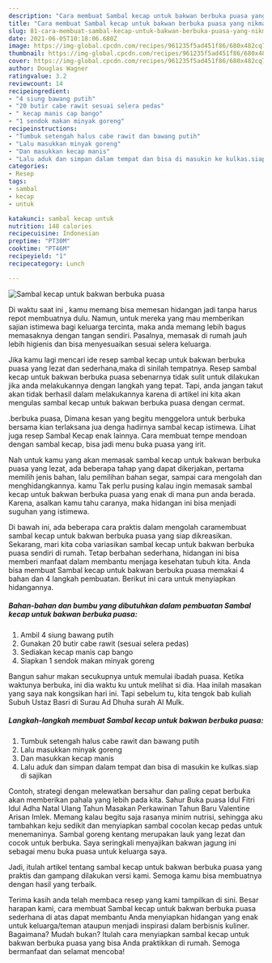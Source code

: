 ```yaml
---
description: "Cara membuat Sambal kecap untuk bakwan berbuka puasa yang nikmat Untuk Jualan"
title: "Cara membuat Sambal kecap untuk bakwan berbuka puasa yang nikmat Untuk Jualan"
slug: 81-cara-membuat-sambal-kecap-untuk-bakwan-berbuka-puasa-yang-nikmat-untuk-jualan
date: 2021-06-05T10:18:06.680Z
image: https://img-global.cpcdn.com/recipes/961235f5ad451f86/680x482cq70/sambal-kecap-untuk-bakwan-berbuka-puasa-foto-resep-utama.jpg
thumbnail: https://img-global.cpcdn.com/recipes/961235f5ad451f86/680x482cq70/sambal-kecap-untuk-bakwan-berbuka-puasa-foto-resep-utama.jpg
cover: https://img-global.cpcdn.com/recipes/961235f5ad451f86/680x482cq70/sambal-kecap-untuk-bakwan-berbuka-puasa-foto-resep-utama.jpg
author: Douglas Wagner
ratingvalue: 3.2
reviewcount: 14
recipeingredient:
- "4 siung bawang putih"
- "20 butir cabe rawit sesuai selera pedas"
- " kecap manis cap bango"
- "1 sendok makan minyak goreng"
recipeinstructions:
- "Tumbuk setengah halus cabe rawit dan bawang putih"
- "Lalu masukkan minyak goreng"
- "Dan masukkan kecap manis"
- "Lalu aduk dan simpan dalam tempat dan bisa di masukin ke kulkas.siap di sajikan"
categories:
- Resep
tags:
- sambal
- kecap
- untuk

katakunci: sambal kecap untuk 
nutrition: 148 calories
recipecuisine: Indonesian
preptime: "PT30M"
cooktime: "PT46M"
recipeyield: "1"
recipecategory: Lunch

---
```



![Sambal kecap untuk bakwan berbuka puasa](https://img-global.cpcdn.com/recipes/961235f5ad451f86/680x482cq70/sambal-kecap-untuk-bakwan-berbuka-puasa-foto-resep-utama.jpg)

Di waktu  saat ini , kamu memang bisa memesan hidangan jadi tanpa harus repot membuatnya dulu. Namun, untuk mereka yang mau memberikan sajian istimewa bagi keluarga tercinta, maka anda memang lebih bagus memasaknya dengan tangan sendiri. Pasalnya, memasak di rumah jauh lebih higienis dan bisa menyesuaikan sesuai selera keluarga.

Jika kamu lagi mencari ide resep sambal kecap untuk bakwan berbuka puasa yang lezat dan sederhana,maka di sinilah tempatnya. Resep sambal kecap untuk bakwan berbuka puasa  sebenarnya tidak sulit untuk dilakukan jika anda melakukannya dengan langkah yang tepat. Tapi, anda jangan takut akan tidak berhasil dalam melakukannya 
karena di artikel ini kita akan mengulas sambal kecap untuk bakwan berbuka puasa dengan cermat.  

.berbuka puasa, Dimana kesan yang begitu menggelora untuk berbuka bersama kian terlaksana jua denga hadirnya sambal kecap istimewa. Lihat juga resep Sambal Kecap enak lainnya. Cara membuat tempe mendoan dengan sambal kecap, bisa jadi menu buka puasa yang irit.

Nah untuk kamu yang akan memasak sambal kecap untuk bakwan berbuka puasa yang lezat, ada beberapa tahap yang dapat dikerjakan, pertama memilih jenis bahan, lalu pemilihan bahan segar, sampai cara mengolah dan menghidangkannya. kamu Tak perlu pusing kalau ingin memasak sambal kecap untuk bakwan berbuka puasa yang enak di mana pun anda berada. Karena, asalkan kamu  tahu caranya, maka hidangan ini bisa menjadi suguhan yang istimewa.

Di bawah ini, ada beberapa cara praktis  dalam mengolah caramembuat sambal kecap untuk bakwan berbuka puasa yang siap dikreasikan. Sekarang, mari kita coba variasikan sambal kecap untuk bakwan berbuka puasa sendiri di rumah. Tetap berbahan sederhana, hidangan ini bisa memberi manfaat dalam membantu menjaga kesehatan tubuh kita. Anda bisa membuat Sambal kecap untuk bakwan berbuka puasa memakai 4 bahan dan 4 langkah pembuatan. Berikut ini cara untuk menyiapkan hidangannya.

<!--inarticleads1-->

##### Bahan-bahan dan bumbu yang dibutuhkan dalam pembuatan Sambal kecap untuk bakwan berbuka puasa:

1. Ambil 4 siung bawang putih
1. Gunakan 20 butir cabe rawit (sesuai selera pedas)
1. Sediakan  kecap manis cap bango
1. Siapkan 1 sendok makan minyak goreng


Bangun sahur makan secukupnya untuk memulai ibadah puasa. Ketika waktunya berbuka, ini dia waktu ku untuk melihat si dia. Haa inilah masakan yang saya nak kongsikan hari ini. Tapi sebelum tu, kita tengok bab kuliah Subuh Ustaz Basri di Surau Ad Dhuha surah Al Mulk. 

<!--inarticleads2-->

##### Langkah-langkah membuat Sambal kecap untuk bakwan berbuka puasa:

1. Tumbuk setengah halus cabe rawit dan bawang putih
1. Lalu masukkan minyak goreng
1. Dan masukkan kecap manis
1. Lalu aduk dan simpan dalam tempat dan bisa di masukin ke kulkas.siap di sajikan


Contoh, strategi dengan melewatkan bersahur dan paling cepat berbuka akan memberikan pahala yang lebih pada kita. Sahur Buka puasa Idul Fitri Idul Adha Natal Ulang Tahun Masakan Perkawinan Tahun Baru Valentine Arisan Imlek. Memang kalau begitu saja rasanya minim nutrisi, sehingga aku tambahkan keju sedikit dan menyiapkan sambal cocolan kecap pedas untuk menemaninya. Sambal goreng kentang merupakan lauk yang lezat dan cocok untuk berbuka. Saya seringkali menyajikan bakwan jagung ini sebagai menu buka puasa untuk keluarga saya. 

Jadi, itulah artikel tentang  sambal kecap untuk bakwan berbuka puasa  yang praktis dan gampang dilakukan versi kami. Semoga kamu bisa membuatnya dengan hasil yang terbaik. 

Terima kasih anda telah membaca resep yang kami tampilkan di sini. Besar harapan kami, cara membuat  Sambal kecap untuk bakwan berbuka puasa sederhana di atas dapat membantu Anda menyiapkan hidangan yang enak untuk keluarga/teman ataupun menjadi inspirasi dalam berbisnis kuliner. Bagaimana? Mudah bukan? Itulah cara menyiapkan sambal kecap untuk bakwan berbuka puasa yang bisa Anda praktikkan di rumah. Semoga bermanfaat dan selamat mencoba!

